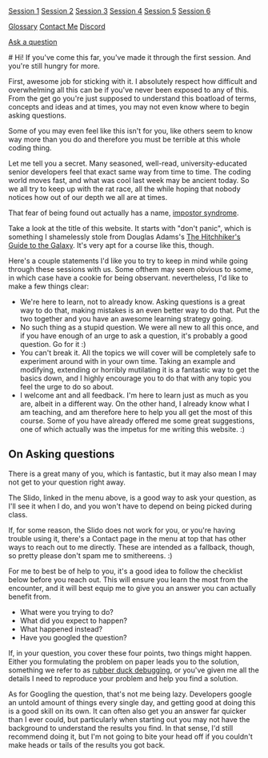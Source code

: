 <nav>
<a href="session1">Session 1</a>
<a href="session2">Session 2</a>
<a href="session3">Session 3</a>
<a href="session4">Session 4</a>
<a href="session5">Session 5</a>
<a href="session6">Session 6</a>



<a href="glossary">Glossary</a>
<a href="contact">Contact Me</a>
<a href='discord'>Discord</a>

<a href="https://app.sli.do/event/niwejgjquT2zeb7ApwxDZF">Ask a question</a>
</nav>
# Hi!
If you've come this far, you've made it through the first session. And you're still hungry for more.


First, awesome job for sticking with it. I absolutely respect how difficult and overwhelming all this can be if you've never been exposed to any of this. From the get go you're just supposed to understand this boatload of terms, concepts and ideas and at times, you may not even know where to begin asking questions.


Some of you may even feel like this isn't for you, like others seem to know way more than you do and therefore you must be terrible at this whole coding thing.


Let me tell you  a secret. Many seasoned, well-read,  university-educated senior developers feel that exact same way from time to time. The coding world moves fast, and what was cool last week may be ancient today. So we all try to keep up with the rat race, all the while hoping that nobody notices how out of our depth we all are at times.


That fear of being found out actually has a name, [impostor syndrome](https://en.wikipedia.org/wiki/Impostor_syndrome). 


Take a look at the title of this website. It starts with "don't panic", which is something I shamelessly stole from Douglas Adams's [The Hitchhiker's Guide to the Galaxy](https://en.wikipedia.org/wiki/The_Hitchhiker%27s_Guide_to_the_Galaxy). It's very apt for a course like this, though.


Here's a couple statements I'd like you to try to keep in mind while going through these sessions with us. Some ofthem may seem obvious to some, in which case have a cookie for being observant. nevertheless, I'd like to make a few things clear:

* We're here to learn, not to already know. Asking questions is a great way to do that, making mistakes is an even better way to do that. Put the two together and you have an awesome learning strategy going.
* No such thing as a stupid question. We were all new to all this once, and if you have enough of an urge to ask a question, it's probably a good question. Go for it :)
* You can't break it. All the topics we will cover will be completely safe to experiment around with in your own time. Taking an example and modifying, extending or horribly mutilating it is a fantastic way to get the basics down, and I highly encourage you to do that with any topic you feel the urge to do so about.
* I welcome ant and all feedback. I'm here to learn just as much as you are, albeit in a different way. On the other hand, I already know what I am teaching, and am therefore here to help you all get the most of this course. Some of you have already offered me some great suggestions, one of which actually was the impetus for me writing this website. :)

## On Asking questions

There is a great many of you, which is fantastic, but it may also mean I may not get to your question right away.


The Slido, linked in the menu above, is a good way to ask your question, as I'll see it when I do, and you won't have to depend on being picked during class.


If, for some reason, the Slido does not work for you, or you're having trouble using it, there's a Contact page in the menu at top that has other ways to reach out to me directly. These are intended as a fallback, though, so pretty please don't spam me to smithereens. :)


For me to best be of help to you, it's a good idea to follow the checklist below before you reach out. This will ensure you learn the most from the encounter, and it will best equip me to give you an answer you can actually benefit from.


* What were you trying to do?
*  What did you expect to happen?
* What happened instead?
* Have you googled the question?


If, in your question, you cover these four points, two things might happen. Either you formulating the problem on paper leads you to the solution, something we refer to as [rubber duck debugging](https://en.wikipedia.org/wiki/Rubber_duck_debugging), or you've given me all the details I need to reproduce your problem and help you find a solution.


As for Googling the question, that's not me being lazy. Developers google an untold amount of things every single day, and getting good at doing this is a good skill on its own. It can often also get you an answer far quicker than I ever could, but particularly when starting out you may not have the background to understand the results you find.  In that sense, I'd still recommend doing it, but I'm not going to bite your head off if you couldn't make heads or tails of the results you got back.

